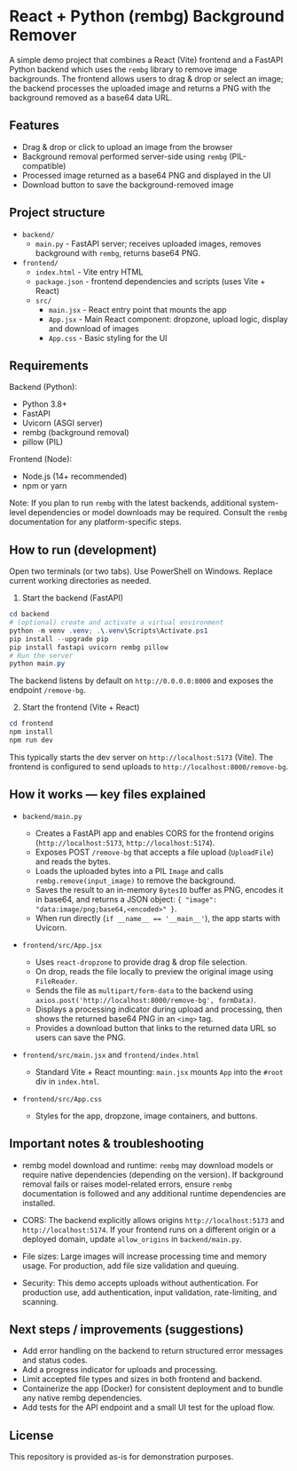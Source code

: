 # React + Python (rembg) Background Remover

A simple demo project that combines a React (Vite) frontend and a FastAPI Python backend which uses the `rembg` library to remove image backgrounds. The frontend allows users to drag & drop or select an image; the backend processes the uploaded image and returns a PNG with the background removed as a base64 data URL.

## Features

- Drag & drop or click to upload an image from the browser
- Background removal performed server-side using `rembg` (PIL-compatible)
- Processed image returned as a base64 PNG and displayed in the UI
- Download button to save the background-removed image

## Project structure

- `backend/`
  - `main.py` - FastAPI server; receives uploaded images, removes background with `rembg`, returns base64 PNG.
- `frontend/`
  - `index.html` - Vite entry HTML
  - `package.json` - frontend dependencies and scripts (uses Vite + React)
  - `src/`
    - `main.jsx` - React entry point that mounts the app
    - `App.jsx` - Main React component: dropzone, upload logic, display and download of images
    - `App.css` - Basic styling for the UI

## Requirements

Backend (Python):

- Python 3.8+
- FastAPI
- Uvicorn (ASGI server)
- rembg (background removal)
- pillow (PIL)

Frontend (Node):

- Node.js (14+ recommended)
- npm or yarn

Note: If you plan to run `rembg` with the latest backends, additional system-level dependencies or model downloads may be required. Consult the `rembg` documentation for any platform-specific steps.

## How to run (development)

Open two terminals (or two tabs). Use PowerShell on Windows. Replace current working directories as needed.

1) Start the backend (FastAPI)

```powershell
cd backend
# (optional) create and activate a virtual environment
python -m venv .venv; .\.venv\Scripts\Activate.ps1
pip install --upgrade pip
pip install fastapi uvicorn rembg pillow
# Run the server
python main.py
```

The backend listens by default on `http://0.0.0.0:8000` and exposes the endpoint `/remove-bg`.

2) Start the frontend (Vite + React)

```powershell
cd frontend
npm install
npm run dev
```

This typically starts the dev server on `http://localhost:5173` (Vite). The frontend is configured to send uploads to `http://localhost:8000/remove-bg`.

## How it works — key files explained

- `backend/main.py`
  - Creates a FastAPI app and enables CORS for the frontend origins (`http://localhost:5173`, `http://localhost:5174`).
  - Exposes POST `/remove-bg` that accepts a file upload (`UploadFile`) and reads the bytes.
  - Loads the uploaded bytes into a PIL `Image` and calls `rembg.remove(input_image)` to remove the background.
  - Saves the result to an in-memory `BytesIO` buffer as PNG, encodes it in base64, and returns a JSON object: `{ "image": "data:image/png;base64,<encoded>" }`.
  - When run directly (`if __name__ == '__main__'`), the app starts with Uvicorn.

- `frontend/src/App.jsx`
  - Uses `react-dropzone` to provide drag & drop file selection.
  - On drop, reads the file locally to preview the original image using `FileReader`.
  - Sends the file as `multipart/form-data` to the backend using `axios.post('http://localhost:8000/remove-bg', formData)`.
  - Displays a processing indicator during upload and processing, then shows the returned base64 PNG in an `<img>` tag.
  - Provides a download button that links to the returned data URL so users can save the PNG.

- `frontend/src/main.jsx` and `frontend/index.html`
  - Standard Vite + React mounting: `main.jsx` mounts `App` into the `#root` div in `index.html`.

- `frontend/src/App.css`
  - Styles for the app, dropzone, image containers, and buttons.

## Important notes & troubleshooting

- rembg model download and runtime: `rembg` may download models or require native dependencies (depending on the version). If background removal fails or raises model-related errors, ensure `rembg` documentation is followed and any additional runtime dependencies are installed.

- CORS: The backend explicitly allows origins `http://localhost:5173` and `http://localhost:5174`. If your frontend runs on a different origin or a deployed domain, update `allow_origins` in `backend/main.py`.

- File sizes: Large images will increase processing time and memory usage. For production, add file size validation and queuing.

- Security: This demo accepts uploads without authentication. For production use, add authentication, input validation, rate-limiting, and scanning.

## Next steps / improvements (suggestions)

- Add error handling on the backend to return structured error messages and status codes.
- Add a progress indicator for uploads and processing.
- Limit accepted file types and sizes in both frontend and backend.
- Containerize the app (Docker) for consistent deployment and to bundle any native rembg dependencies.
- Add tests for the API endpoint and a small UI test for the upload flow.

## License

This repository is provided as-is for demonstration purposes.
